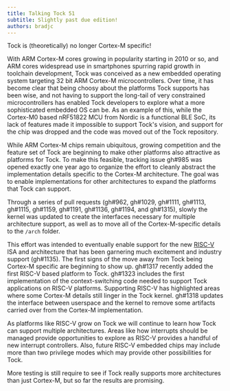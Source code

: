 ```yaml
---
title: Talking Tock 51
subtitle: Slightly past due edition!
authors: bradjc
---
```


Tock is (theoretically) no longer Cortex-M specific!

With ARM Cortex-M cores growing in popularity starting in 2010 or so, and ARM
cores widespread use in smartphones spurring rapid growth in toolchain
development, Tock was conceived as a new embedded operating system targeting 32
bit ARM Cortex-M microcontrollers. Over time, it has become clear that being
choosy about the platforms Tock supports has been wise, and not having to
support the long-tail of very constrained microcontrollers has enabled Tock
developers to explore what a more sophisticated embedded OS can be. As an
example of this, while the Cortex-M0 based nRF51822 MCU from Nordic is a
functional BLE SoC, its lack of features made it impossible to support Tock's
vision, and support for the chip was dropped and the code was moved out of the
Tock repository.

While ARM Cortex-M chips remain ubiquitous, growing competition and the feature
set of Tock are beginning to make other platforms also attractive as platforms
for Tock. To make this feasible, tracking issue gh#985 was opened exactly one
year ago to organize the effort to cleanly abstract the implementation details
specific to the Cortex-M architecture. The goal was to enable implementations
for other architectures to expand the platforms that Tock can support.

Through a series of pull requests (gh#962, gh#1029, gh#1111, gh#1113, gh#1115,
gh#1159, gh#1191, gh#1136, gh#1194, and gh#1315), slowly the kernel was updated
to create the interfaces necessary for multiple architecture support, as well as
to move all of the Cortex-M-specific details to the `/arch` folder.

This effort was intended to eventually enable support for the new
[RISC-V](https://riscv.org/) ISA and architecture that has been garnering much
excitement and industry support (gh#1135). The first signs of the move away from
Tock being Cortex-M specific are beginning to show up. gh#1317 recently added
the first RISC-V based platform to Tock. gh#1323 includes the first
implementation of the context-switching code needed to support Tock applications
on RISC-V platforms. Supporting RISC-V has highlighted areas where some Cortex-M
details still linger in the Tock kernel. gh#1318 updates the interface between
userspace and the kernel to remove some artifacts carried over from the Cortex-M
implementation.

As platforms like RISC-V grow on Tock we will continue to learn how Tock can
support multiple architectures. Areas like how interrupts should be managed
provide opportunities to explore as RISC-V provides a handful of new interrupt
controllers. Also, future RISC-V embedded chips may include more than two
privilege modes which may provide other possibilities for Tock.

More testing is still require to see if Tock really supports more architectures
than just Cortex-M, but so far the results are promising.
